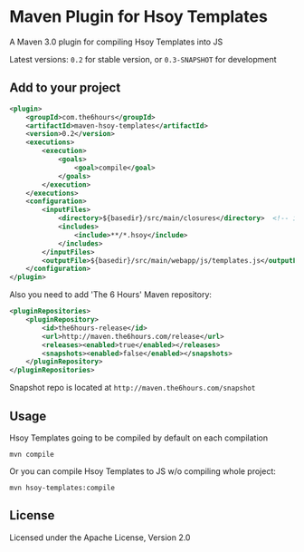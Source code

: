 Maven Plugin for Hsoy Templates
===============================

A Maven 3.0 plugin for compiling Hsoy Templates into JS

Latest versions: `0.2` for stable version, or `0.3-SNAPSHOT` for development

Add to your project
-------------------

```xml
<plugin>
    <groupId>com.the6hours</groupId>
    <artifactId>maven-hsoy-templates</artifactId>
    <version>0.2</version>
    <executions>
        <execution>
            <goals>
                <goal>compile</goal>
            </goals>
        </execution>
    </executions>
    <configuration>
        <inputFiles>
            <directory>${basedir}/src/main/closures</directory>  <!-- input files -->
            <includes>
                <include>**/*.hsoy</include>
            </includes>
        </inputFiles>
        <outputFile>${basedir}/src/main/webapp/js/templates.js</outputFile> <!-- output file -->
    </configuration>
</plugin>
```

Also you need to add 'The 6 Hours' Maven repository:

```xml
<pluginRepositories>
    <pluginRepository>
        <id>the6hours-release</id>
        <url>http://maven.the6hours.com/release</url>
        <releases><enabled>true</enabled></releases>
        <snapshots><enabled>false</enabled></snapshots>
    </pluginRepository>
</pluginRepositories>
```

Snapshot repo is located at `http://maven.the6hours.com/snapshot`

Usage
-----

Hsoy Templates going to be compiled by default on each compilation
```
mvn compile
```

Or you can compile Hsoy Templates to JS w/o compiling whole project:
```
mvn hsoy-templates:compile
```

License
-------

Licensed under the Apache License, Version 2.0